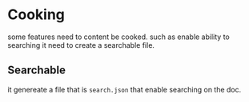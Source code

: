 # Cooking

some features need to content be cooked. such as enable ability to searching it need to create a searchable file.

## Searchable

it genereate a file that is `search.json` that enable searching on the doc.

